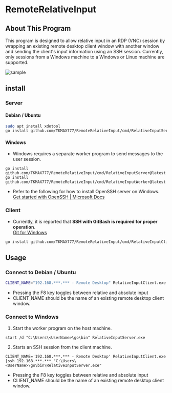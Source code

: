 # RemoteRelativeInput
## About This Program
This program is designed to allow relative input in an RDP (VNC) session by wrapping an existing remote desktop client window with another window and sending the client's input information using an SSH session. Currently, only sessions from a Windows machine to a Windows or Linux machine are supported.

![sample](https://gyazo.com/5b6e57408136ba4fcebfd2525b7dc232.gif)

## install

### Server

#### Debian / Ubuntu

```sh
sudo apt install xdotool 
go install github.com/TKMAX777/RemoteRelativeInput/cmd/RelativeInputServer@latest
```

#### Windows

- Windows requires a separate worker program to send messages to the user session.

```
go install github.com/TKMAX777/RemoteRelativeInput/cmd/RelativeInputServer@latest
go install github.com/TKMAX777/RemoteRelativeInput/cmd/RelativeInputWorker@latest
```

- Refer to the following for how to install OpenSSH server on Windows. <br>
[Get started with OpenSSH | Microsoft Docs](https://docs.microsoft.com/ja-jp/windows-server/administration/openssh/openssh_install_firstuse)

### Client
- Currently, it is reported that **SSH with GitBash is required for proper operation**.<br>
[Git for Windows](https://gitforwindows.org/)

```sh
go install github.com/TKMAX777/RemoteRelativeInput/cmd/RelativeInputClient@latest
```

## Usage

### Connect to Debian / Ubuntu

```sh
CLIENT_NAME="192.168.***.*** - Remote Desktop" RelativeInputClient.exe | ssh 192.168.***.*** /home/<UserName>/go/bin/RelativeInputServer
```

- Pressing the F8 key toggles between relative and absolute input
- CLIENT_NAME should be the name of an existing remote desktop client window.

### Connect to Windows

1. Start the worker program on the host machine.

```
start /d "C:\Users\<UserName>\go\bin" RelativeInputServer.exe
```

2. Starts an SSH session from the client machine.

```
CLIENT_NAME='192.168.***.*** - Remote Desktop' RelativeInputClient.exe |ssh 192.168.***.*** "C:\Users\<UserName>\go\bin\RelativeInputServer.exe"
```

- Pressing the F8 key toggles between relative and absolute input
- CLIENT_NAME should be the name of an existing remote desktop client window.
